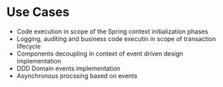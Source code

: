 # Use Cases

* Code execution in scope of the Spring context initialization phases
* Logging, auditing and business code executin in scope of transaction lifecycle
* Components decoupling in context of event driven design implementation
* DDD Domain events implementation 
* Asynchronous procssing based on events
